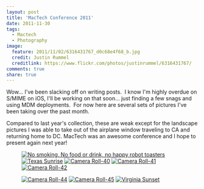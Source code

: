 ```yaml
---
layout: post
title: 'MacTech Conference 2011'
date: 2011-11-30
tags:
  - Mactech
  - Photography
image:
  feature: 2011/11/02/6316431767_d0c68e4f68_b.jpg
  credit: Justin Rummel
  creditlink: https://www.flickr.com/photos/justinrummel/6316431767/
comments: true
share: true
---
```

<!-- <a href="https://www.flickr.com/photos/justinrummel/6316431767/"><img src="http://farm7.static.flickr.com/6102/6316431767_d0c68e4f68_b.jpg" title="Camera Roll-40" /></a>-->
Wow... I've been slacking off on writing posts.  I know I'm highly overdue on S/MIME on iOS, I'll be working on that soon... just finding a few snags and using MDM deployments.  For now here are several sets of pictures I've been taking over the past month.

Compared to last year's collection, these are weak except for the landscape pictures I was able to take out of the airplane window traveling to CA and returning home to DC. MacTech was an awesome conference and I hope to present again next year!

<figure class="fifth">
<a href="https://www.flickr.com/photos/justinrummel/6316053367/"><img src="http://farm7.static.flickr.com/6225/6316053367_66048cc365_q.jpg" title="No smoking, No food or drink, no happy robot toasters" /></a>
<a href="https://www.flickr.com/photos/justinrummel/6316948932/"><img src="http://farm7.static.flickr.com/6097/6316948932_96fa5a18af_q.jpg" title="Texas Sunrise" /></a>
<a href="https://www.flickr.com/photos/justinrummel/6316431767/"><img src="http://farm7.static.flickr.com/6102/6316431767_d0c68e4f68_q.jpg" title="Camera Roll-40" /></a>
<a href="https://www.flickr.com/photos/justinrummel/6316432517/"><img src="http://farm7.static.flickr.com/6039/6316432517_f17895652c_q.jpg" title="Camera Roll-41" /></a>
<a href="https://www.flickr.com/photos/justinrummel/6316433069/"><img src="http://farm7.static.flickr.com/6051/6316433069_ce47612335_q.jpg" title="Camera Roll-42" /></a>
</figure>
<figure class="fifth">
<a href="https://www.flickr.com/photos/justinrummel/6316433701/"><img src="http://farm7.static.flickr.com/6212/6316433701_dab30b6aca_q.jpg" title="Camera Roll-44" /></a>
<a href="https://www.flickr.com/photos/justinrummel/6316434569/"><img src="http://farm7.static.flickr.com/6212/6316434569_d938f4bdfc_q.jpg" title="Camera Roll-45" /></a>
<a href="https://www.flickr.com/photos/justinrummel/6316435379/"><img src="http://farm7.static.flickr.com/6037/6316435379_5d14c0460e_q.jpg" title="Virginia Sunset" /></a>
</figure>